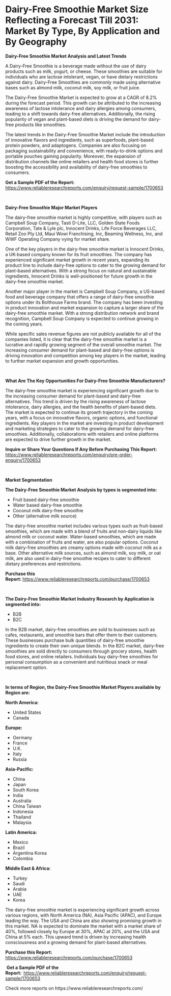 <p><h1>Dairy-Free Smoothie Market Size Reflecting a Forecast Till 2031: Market By Type, By Application and By Geography</h1></p><p><strong>Dairy-Free Smoothie Market Analysis and Latest Trends</strong></p>
<p><p>A Dairy-Free Smoothie is a beverage made without the use of dairy products such as milk, yogurt, or cheese. These smoothies are suitable for individuals who are lactose intolerant, vegan, or have dietary restrictions against dairy. Dairy-Free Smoothies are commonly made using alternative bases such as almond milk, coconut milk, soy milk, or fruit juice.</p><p>The Dairy-Free Smoothie Market is expected to grow at a CAGR of 8.2% during the forecast period. This growth can be attributed to the increasing awareness of lactose intolerance and dairy allergies among consumers, leading to a shift towards dairy-free alternatives. Additionally, the rising popularity of vegan and plant-based diets is driving the demand for dairy-free products like smoothies. </p><p>The latest trends in the Dairy-Free Smoothie Market include the introduction of innovative flavors and ingredients, such as superfoods, plant-based protein powders, and adaptogens. Companies are also focusing on packaging sustainability and convenience, with ready-to-drink options and portable pouches gaining popularity. Moreover, the expansion of distribution channels like online retailers and health food stores is further boosting the accessibility and availability of dairy-free smoothies to consumers.</p></p>
<p><strong>Get a Sample PDF of the Report:&nbsp;</strong> <a href="https://www.reliableresearchreports.com/enquiry/request-sample/1700653">https://www.reliableresearchreports.com/enquiry/request-sample/1700653</a></p>
<p>&nbsp;</p>
<p><strong>Dairy-Free Smoothie Major Market Players</strong></p>
<p><p>The dairy-free smoothie market is highly competitive, with players such as Campbell Soup Company, Tasti D-Lite, LLC, Golden State Foods Corporation, Tate & Lyle plc, Innocent Drinks, Life Force Beverages LLC, Retail Zoo Pty Ltd, Maui Wowi Franchising, Inc, Beaming Wellness, Inc, and WWF Operating Company vying for market share.</p><p>One of the key players in the dairy-free smoothie market is Innocent Drinks, a UK-based company known for its fruit smoothies. The company has experienced significant market growth in recent years, expanding its product line to include dairy-free options to cater to the growing demand for plant-based alternatives. With a strong focus on natural and sustainable ingredients, Innocent Drinks is well-positioned for future growth in the dairy-free smoothie market.</p><p>Another major player in the market is Campbell Soup Company, a US-based food and beverage company that offers a range of dairy-free smoothie options under its Bolthouse Farms brand. The company has been investing in product innovation and market expansion to capture a larger share of the dairy-free smoothie market. With a strong distribution network and brand recognition, Campbell Soup Company is expected to continue growing in the coming years.</p><p>While specific sales revenue figures are not publicly available for all of the companies listed, it is clear that the dairy-free smoothie market is a lucrative and rapidly growing segment of the overall smoothie market. The increasing consumer demand for plant-based and dairy-free options is driving innovation and competition among key players in the market, leading to further market expansion and growth opportunities.</p></p>
<p>&nbsp;</p>
<p><strong>What Are The Key Opportunities For Dairy-Free Smoothie Manufacturers?</strong></p>
<p><p>The dairy-free smoothie market is experiencing significant growth due to the increasing consumer demand for plant-based and dairy-free alternatives. This trend is driven by the rising awareness of lactose intolerance, dairy allergies, and the health benefits of plant-based diets. The market is expected to continue its growth trajectory in the coming years, with a focus on innovative flavors, organic options, and functional ingredients. Key players in the market are investing in product development and marketing strategies to cater to the growing demand for dairy-free smoothies. Additionally, collaborations with retailers and online platforms are expected to drive further growth in the market.</p></p>
<p><strong>Inquire or Share Your Questions If Any Before Purchasing This Report:</strong> <a href="https://www.reliableresearchreports.com/enquiry/pre-order-enquiry/1700653">https://www.reliableresearchreports.com/enquiry/pre-order-enquiry/1700653</a></p>
<p>&nbsp;</p>
<p><strong>Market Segmentation</strong></p>
<p><strong>The Dairy-Free Smoothie Market Analysis by types is segmented into:</strong></p>
<p><ul><li>Fruit based dairy-free smoothie</li><li>Water based dairy-free smoothie</li><li>Coconut milk dairy-free smoothie</li><li>Other (alternative milk source)</li></ul></p>
<p><p>The dairy-free smoothie market includes various types such as fruit-based smoothies, which are made with a blend of fruits and non-dairy liquids like almond milk or coconut water. Water-based smoothies, which are made with a combination of fruits and water, are also popular options. Coconut milk dairy-free smoothies are creamy options made with coconut milk as a base. Other alternative milk sources, such as almond milk, soy milk, or oat milk, are also used in dairy-free smoothie recipes to cater to different dietary preferences and restrictions.</p></p>
<p><strong>Purchase this Report:&nbsp;</strong><a href="https://www.reliableresearchreports.com/purchase/1700653">https://www.reliableresearchreports.com/purchase/1700653</a></p>
<p>&nbsp;</p>
<p><strong>The Dairy-Free Smoothie Market Industry Research by Application is segmented into:</strong></p>
<p><ul><li>B2B</li><li>B2C</li></ul></p>
<p><p>In the B2B market, dairy-free smoothies are sold to businesses such as cafes, restaurants, and smoothie bars that offer them to their customers. These businesses purchase bulk quantities of dairy-free smoothie ingredients to create their own unique blends. In the B2C market, dairy-free smoothies are sold directly to consumers through grocery stores, health food stores, and online retailers. Individuals buy dairy-free smoothies for personal consumption as a convenient and nutritious snack or meal replacement option.</p></p>
<p>&nbsp;</p>
<p><strong>In terms of Region, the Dairy-Free Smoothie Market Players available by Region are:</strong></p>
<p>
    <p> <strong> North America: </strong>
        <ul>
            <li>United States</li>
            <li>Canada</li>
        </ul>
        </p> 
    <p> <strong> Europe: </strong>
        <ul>
            <li>Germany</li>
            <li>France</li>
            <li>U.K.</li>
            <li>Italy</li>
            <li>Russia</li>
        </ul>
        </p> 
    <p> <strong> Asia-Pacific: </strong>
        <ul>
            <li>China</li>
            <li>Japan</li>
            <li>South Korea</li>
            <li>India</li>
            <li>Australia</li>
            <li>China Taiwan</li>
            <li>Indonesia</li>
            <li>Thailand</li>
            <li>Malaysia</li>
        </ul>
        </p> 
    <p> <strong> Latin America: </strong>
        <ul>
            <li>Mexico</li>
            <li>Brazil</li>
            <li>Argentina Korea</li>
            <li>Colombia</li>
        </ul>
        </p> 
    <p> <strong> Middle East & Africa: </strong>
        <ul>
            <li>Turkey</li>
            <li>Saudi</li>
            <li>Arabia</li>
            <li>UAE</li>
            <li>Korea</li>
        </ul>
    </p>
    </p>
<p><p>The dairy-free smoothie market is experiencing significant growth across various regions, with North America (NA), Asia Pacific (APAC), and Europe leading the way. The USA and China are also showing promising growth in this market. NA is expected to dominate the market with a market share of 40%, followed closely by Europe at 30%, APAC at 20%, and the USA and China at 5% each. This upward trend is driven by increasing health consciousness and a growing demand for plant-based alternatives.</p></p>
<p><strong>Purchase this Report: </strong><a href="https://www.reliableresearchreports.com/purchase/1700653">https://www.reliableresearchreports.com/purchase/1700653</a></p>
<p>&nbsp;<strong>Get a Sample PDF of the Report:&nbsp;&nbsp;</strong><a href="https://www.reliableresearchreports.com/enquiry/request-sample/1700653">https://www.reliableresearchreports.com/enquiry/request-sample/1700653</a></p>
<p><strong></strong></p>
<p>Check more reports on https://www.reliableresearchreports.com/</p>